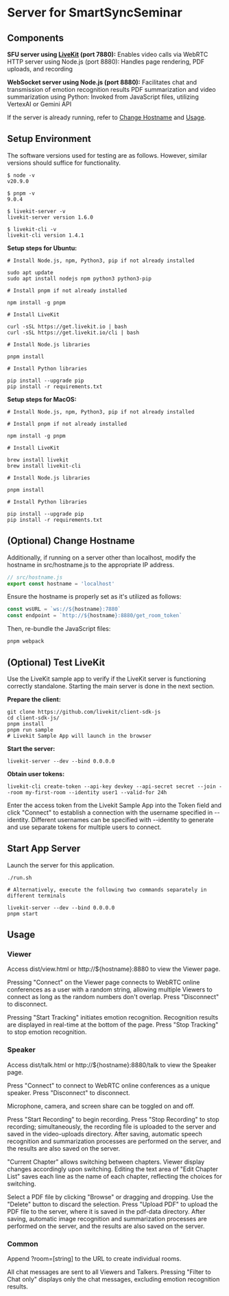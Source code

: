 # Server for SmartSyncSeminar

## Components

**SFU server using [LiveKit](https://livekit.io/) (port 7880):**
Enables video calls via WebRTC
HTTP server using Node.js (port 8880): Handles page rendering, PDF uploads, and recording

**WebSocket server using Node.js (port 8880):**
Facilitates chat and transmission of emotion recognition results
PDF summarization and video summarization using Python: Invoked from JavaScript files, utilizing VertexAI or Gemini API

If the server is already running, refer to [Change Hostname](#optional-change-hostname) and [Usage](#usage).

## Setup Environment

The software versions used for testing are as follows. However, similar versions should suffice for functionality.

```shell
$ node -v
v20.9.0

$ pnpm -v
9.0.4

$ livekit-server -v
livekit-server version 1.6.0

$ livekit-cli -v
livekit-cli version 1.4.1
```

**Setup steps for Ubuntu:**

```shell
# Install Node.js, npm, Python3, pip if not already installed

sudo apt update
sudo apt install nodejs npm python3 python3-pip

# Install pnpm if not already installed

npm install -g pnpm

# Install LiveKit

curl -sSL https://get.livekit.io | bash
curl -sSL https://get.livekit.io/cli | bash

# Install Node.js libraries

pnpm install

# Install Python libraries

pip install --upgrade pip
pip install -r requirements.txt
```

**Setup steps for MacOS:**

```shell
# Install Node.js, npm, Python3, pip if not already installed

# Install pnpm if not already installed

npm install -g pnpm

# Install LiveKit

brew install livekit
brew install livekit-cli

# Install Node.js libraries

pnpm install

# Install Python libraries

pip install --upgrade pip
pip install -r requirements.txt
```

## (Optional) Change Hostname

Additionally, if running on a server other than localhost, modify the hostname in src/hostname.js to the appropriate IP address.

```javascript
// src/hostname.js
export const hostname = 'localhost'
```

Ensure the hostname is properly set as it's utilized as follows:

```javascript
const wsURL = `ws://${hostname}:7880`
const endpoint = `http://${hostname}:8880/get_room_token`
```

Then, re-bundle the JavaScript files:

```shell
pnpm webpack
```

## (Optional) Test LiveKit

Use the LiveKit sample app to verify if the LiveKit server is functioning correctly standalone. Starting the main server is done in the next section.

**Prepare the client:**

```shell
git clone https://github.com/livekit/client-sdk-js
cd client-sdk-js/
pnpm install
pnpm run sample
# Livekit Sample App will launch in the browser
```

**Start the server:**

```shell
livekit-server --dev --bind 0.0.0.0
```

**Obtain user tokens:**

```shell
livekit-cli create-token --api-key devkey --api-secret secret --join --room my-first-room --identity user1 --valid-for 24h
```

Enter the access token from the Livekit Sample App into the Token field and click "Connect" to establish a connection with the username specified in --identity. Different usernames can be specified with --identity to generate and use separate tokens for multiple users to connect.

## Start App Server

Launch the server for this application.

```shell
./run.sh

# Alternatively, execute the following two commands separately in different terminals

livekit-server --dev --bind 0.0.0.0
pnpm start
```

## Usage

### Viewer

Access dist/view.html or http://${hostname}:8880 to view the Viewer page.

Pressing "Connect" on the Viewer page connects to WebRTC online conferences as a user with a random string, allowing multiple Viewers to connect as long as the random numbers don't overlap. Press "Disconnect" to disconnect.

Pressing "Start Tracking" initiates emotion recognition. Recognition results are displayed in real-time at the bottom of the page. Press "Stop Tracking" to stop emotion recognition.

### Speaker

Access dist/talk.html or http://${hostname}:8880/talk to view the Speaker page.

Press "Connect" to connect to WebRTC online conferences as a unique speaker. Press "Disconnect" to disconnect.

Microphone, camera, and screen share can be toggled on and off.

Press "Start Recording" to begin recording. Press "Stop Recording" to stop recording; simultaneously, the recording file is uploaded to the server and saved in the video-uploads directory. After saving, automatic speech recognition and summarization processes are performed on the server, and the results are also saved on the server.

"Current Chapter" allows switching between chapters. Viewer display changes accordingly upon switching. Editing the text area of "Edit Chapter List" saves each line as the name of each chapter, reflecting the choices for switching.

Select a PDF file by clicking "Browse" or dragging and dropping. Use the "Delete" button to discard the selection. Press "Upload PDF" to upload the PDF file to the server, where it is saved in the pdf-data directory. After saving, automatic image recognition and summarization processes are performed on the server, and the results are also saved on the server.

### Common

Append ?room=[string] to the URL to create individual rooms.

All chat messages are sent to all Viewers and Talkers.
Pressing "Filter to Chat only" displays only the chat messages, excluding emotion recognition results.
